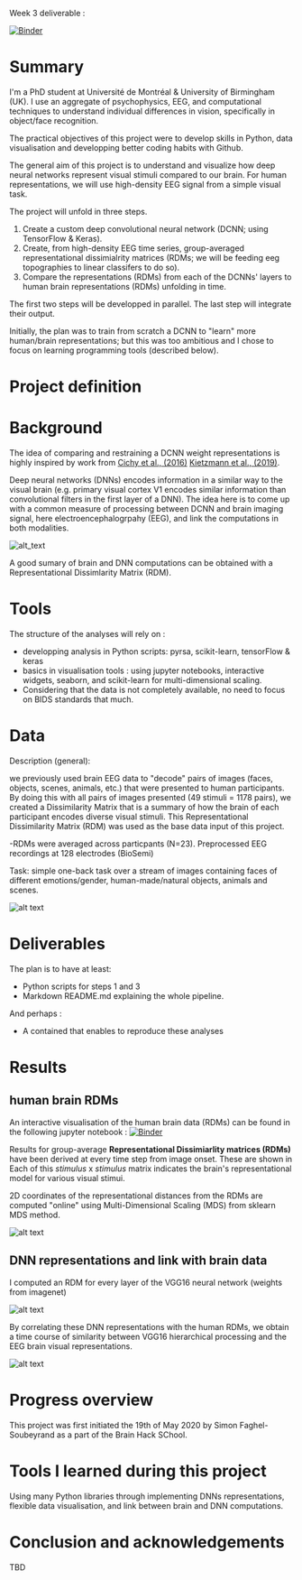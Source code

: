 
Week 3 deliverable : 

[![Binder](https://mybinder.org/badge_logo.svg)](https://mybinder.org/v2/gh/brainhack-school2020/deep_representational_learning/master?filepath=%2Fanalysis%2Finteractive_figures_EEGxRSA.ipynb)

 
# Summary

I'm a PhD student at Université de Montréal & University of Birmingham (UK). I use an aggregate of psychophysics, EEG, and computational techniques to understand individual differences in vision, specifically in object/face recognition.


The practical objectives of this project were to develop skills in Python, data visualisation and developping better coding habits with Github. 

The general aim of this project is to understand and visualize how deep neural networks represent visual stimuli compared to our brain. For human representations, we will use high-density EEG signal from a simple visual task.
 
 
The project will unfold in three steps. 

1) Create a custom deep convolutional neural network (DCNN; using  TensorFlow & Keras). 
2) Create, from high-density EEG time series, group-averaged representational dissimialrity matrices (RDMs; we will be feeding eeg topographies to linear classifers to do so).
3) Compare the representations (RDMs) from each of the DCNNs' layers to human brain representations (RDMs) unfolding in time. 

The first two steps will be developped in parallel. The last step will integrate their output.

Initially, the plan was to train from scratch a DCNN to "learn" more human/brain representations; but this was too ambitious and I chose to focus on learning programming tools (described below).

# Project definition
# Background

The idea of comparing and restraining a DCNN  weight representations is highly inspired by work from [Cichy et al., (2016)](https://www.nature.com/articles/srep27755)
[Kietzmann et al., (2019)](https://www.pnas.org/content/116/43/21854).


Deep neural networks (DNNs) encodes information in a similar way to the visual brain (e.g. primary visual cortex V1 encodes similar information than convolutional filters in the first layer of a DNN). 
The idea here is to come up with a common measure of processing between DCNN and brain imaging signal, here electroencephalogrpahy (EEG), and link the computations in both modalities. 

![alt_text](brain_dcnn_parallel.png)


A good sumary of brain and DNN computations can be obtained with a Representational Dissimlarity Matrix (RDM).


# Tools

The structure of the analyses will rely on :

- developping analysis in Python scripts: pyrsa, scikit-learn, tensorFlow & keras
- basics in visualisation tools : using jupyter notebooks, interactive widgets, seaborn, and scikit-learn for multi-dimensional scaling.  
- Considering that the data is not completely available, no need to focus on BIDS standards that much.

# Data

Description (general): 

we previously used brain EEG data to "decode" pairs of images (faces, objects, scenes, animals, etc.) that were presented to human participants.
By doing this with all pairs of images presented (49 stimuli = 1178 pairs), we created a Dissimilarity Matrix that is a summary of how the brain of each participant encodes diverse visual stimuli.
This Representational Dissimilarity Matrix (RDM) was used as the base data input of this project.

-RDMs were averaged across particpants (N=23). Preprocessed EEG recordings at 128 electrodes (BioSemi)

Task: simple one-back task over a stream of images containing faces of different emotions/gender, human-made/natural objects, animals and scenes. 

![alt text](methods_eeg_oneback.png)


# Deliverables

The plan is to have at least: 


- Python scripts for steps 1 and 3
- Markdown README.md explaining the whole pipeline.

And perhaps :

- A contained that enables to reproduce these analyses

# Results
## human brain RDMs

An interactive visualisation of the human brain data (RDMs) can be found in the following jupyter notebook :
[![Binder](https://mybinder.org/badge_logo.svg)](https://mybinder.org/v2/gh/brainhack-school2020/deep_representational_learning/master?filepath=%2Fanalysis%2Finteractive_figures_EEGxRSA.ipynb)



Results for group-average **Representational Dissimiarlity matrices (RDMs)** have been derived at every time step from image onset. These are shown in 
Each of this *stimulus* x *stimulus* matrix indicates the brain's representational model for various visual stimui.

2D coordinates of the representational distances from the RDMs are computed  "online" using Multi-Dimensional Scaling (MDS) from sklearn MDS method.

![alt text](interactive_RSA_time_MDS.gif)




## DNN representations and link with brain data

I computed an RDM for every layer of the VGG16 neural network (weights from imagenet)

![alt text](dcnn_rdms_only.png)



By correlating these DNN representations with the human RDMs, we obtain a time course of similarity between VGG16 hierarchical processing and the EEG brain visual representations.


![alt text](/analysis/models/models_rdm_visualisation/brain_x_vgg16_timecourse.png)


# Progress overview
 This project was first initiated the 19th of May 2020 by Simon Faghel-Soubeyrand as a part of the Brain Hack SChool.


# Tools I learned during this project

  Using many Python libraries through implementing DNNs representations, flexible data visualisation, and link between brain and DNN computations. 


# Conclusion and acknowledgements
 TBD
